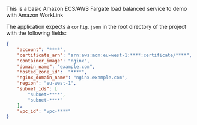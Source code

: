 This is a basic Amazon ECS/AWS Fargate load balanced service to demo with Amazon WorkLink

The application expects a `config.json` in the root directory of the project with the following fields:
```json
{
    "account": "****",
    "certificate_arn": "arn:aws:acm:eu-west-1:****:certificate/****",
    "container_image": "nginx",
    "domain_name": "example.com",
    "hosted_zone_id":  "****",
    "nginx_domain_name": "nginx.example.com",
    "region": "eu-west-1",
    "subnet_ids": [
        "subnet-****", 
        "subnet-****"
    ],
    "vpc_id": "vpc-****"
}
```